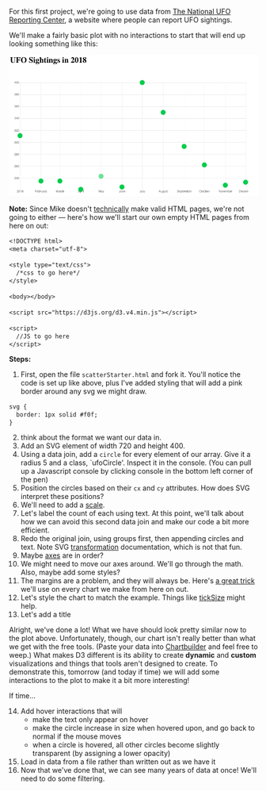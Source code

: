 For this first project, we're going to use data from [The National UFO Reporting Center](http://www.nuforc.org/), a website where people can report UFO sightings.

We'll make a fairly basic plot with no interactions to start that will end up looking something like this:

![static scatter](imgs/staticScatter.png)

**Note:** Since Mike doesn't [technically](https://bl.ocks.org/mbostock/3887118) make valid HTML pages, we're not going to either — here's how we'll start our own empty HTML pages from here on out:

  ```
  <!DOCTYPE html>
  <meta charset="utf-8">

  <style type="text/css">
    /*css to go here*/
  </style>

  <body></body>

 <script src="https://d3js.org/d3.v4.min.js"></script>
 
  <script>
    //JS to go here
  </script>

  ```
  
  **Steps:**
  
1. First, open the file `scatterStarter.html` and fork it. You'll notice the code is set up like above, plus I've added styling that will add a pink border around any svg we might draw.

  ```
  svg {
    border: 1px solid #f0f;
  }
  ```
  
2. think about the format we want our data in.
3. Add an SVG element of width 720 and height 400.
4. Using a data join, add a `circle` for every element of our array. Give it a radius 5 and a class, `ufoCircle'. Inspect it in the console. (You can pull up a Javascript console by clicking console in the bottom left corner of the pen)
 5. Position the circles based on their `cx` and `cy` attributes. How does SVG interpret these positions?
 6. We'll need to add a [scale](https://github.com/d3/d3-scale/blob/master/README.md).
 7. Let's label the count of each using text. At this point, we'll talk about how we can avoid this second data join and make our code a bit more efficient.
 8. Redo the original join, using groups first, then appending circles and text. Note SVG [transformation](http://www.w3.org/TR/SVG/coords.html) documentation, which is not that fun. 
 9. Maybe [axes](https://github.com/d3/d3-axis/blob/master/README.md) are in order?  
 10. We might need to move our axes around. We'll go through the math. Also, maybe add some styles?
 11. The margins are a problem, and they will always be. Here's [a great trick](https://bl.ocks.org/mbostock/3019563) we'll use on every chart we make from here on out.
 12. Let's style the chart to match the example. Things like [tickSize](https://github.com/d3/d3-axis/blob/master/README.md#axis_tickSize) might help.
 13. Let's add a title
 
Alright, we've done a lot! What we have should look pretty similar now to the plot above. Unfortunately, though, our chart isn't really better than what we get with the free tools. (Paste your data into [Chartbuilder](http://quartz.github.io/Chartbuilder/) and feel free to weep.) What makes D3 different is its ability to create **dynamic** and **custom** visualizations and things that tools aren't designed to create. To demonstrate this, tomorrow (and today if time) we will add some interactions to the plot to make it a bit more interesting!
 
 If time...
 
 14. Add hover interactions that will
     - make the text only appear on hover
     - make the circle increase in size when hovered upon, and go back to normal if the mouse moves
     - when a circle is hovered, all other circles become slightly transparent (by assigning a lower opacity)
 15. Load in data from a file rather than written out as we have it
 16. Now that we've done that, we can see many years of data at once! We'll need to do some filtering.
 
 
